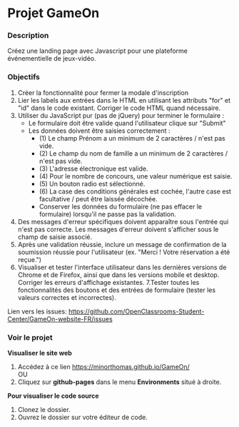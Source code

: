 # Projet GameOn
### Description
Créez une landing page avec Javascript pour une plateforme événementielle de jeux-vidéo.  

### Objectifs
1. Créer la fonctionnalité pour fermer la modale d'inscription
2. Lier les labels aux entrées dans le HTML en utilisant les attributs "for" et "id" dans le code existant. Corriger le code HTML quand nécessaire.
3. Utiliser du JavaScript pur (pas de jQuery) pour terminer le formulaire :
    - Le formulaire doit être valide quand l'utilisateur clique sur "Submit"
    - Les données doivent être saisies correctement :
      - (1) Le champ Prénom a un minimum de 2 caractères / n'est pas vide.
      - (2) Le champ du nom de famille a un minimum de 2 caractères / n'est pas vide.
      - (3) L'adresse électronique est valide.
      - (4) Pour le nombre de concours, une valeur numérique est saisie.
      - (5) Un bouton radio est sélectionné.
      - (6) La case des conditions générales est cochée, l'autre case est facultative / peut être laissée décochée.
      - Conserver les données du formulaire (ne pas effacer le formulaire) lorsqu'il ne passe pas la validation.
4. Des messages d'erreur spécifiques doivent apparaître sous l'entrée qui n'est pas correcte. Les messages d'erreur doivent s'afficher sous le champ de saisie associé.
5. Après une validation réussie, inclure un message de confirmation de la soumission réussie pour l'utilisateur (ex. "Merci ! Votre réservation a été reçue.")
6. Visualiser et tester l'interface utilisateur dans les dernières versions de Chrome et de Firefox, ainsi que dans les versions mobile et desktop. Corriger les erreurs d'affichage existantes.
7.Tester toutes les fonctionnalités des boutons et des entrées de formulaire (tester les valeurs correctes et incorrectes).

Lien vers les issues: https://github.com/OpenClassrooms-Student-Center/GameOn-website-FR/issues

### Voir le projet

__Visualiser le site web__  
1. Accédez à ce lien https://minorthomas.github.io/GameOn/
<br/>OU<br/>
2. Cliquez sur __github-pages__ dans le menu __Environments__ situé à droite.

__Pour visualiser le code source__  
1. Clonez le dossier. 
2. Ouvrez le dossier sur votre éditeur de code. 


